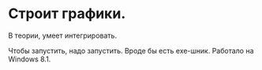# __Строит графики.__

В теории, умеет интегрировать.

Чтобы запустить, надо запустить. Вроде бы есть exe-шник. Работало на Windows 8.1.
